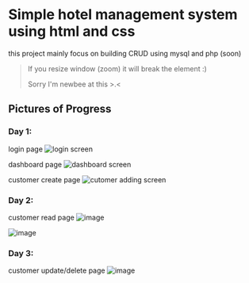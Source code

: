 # Simple hotel management system using html and css
this project mainly focus on building CRUD using mysql and php (soon)

> If you resize window (zoom) it will break the element :)
>
> Sorry I'm newbee at this >.<

## Pictures of Progress

### Day 1: 

login page
![login screen](https://github.com/nokyalr/hotel-management-system-pastel-style/assets/136596591/5863cb16-5b21-4a46-90f9-4a7d5876079e)

dashboard page
![dashboard screen](https://github.com/nokyalr/hotel-management-system-pastel-style/assets/136596591/105e20ab-f867-478a-ad78-2531712b2841)

customer create page
![cutomer adding screen](https://github.com/nokyalr/hotel-management-system-pastel-style/assets/136596591/53e8dba3-52e5-46d1-a48f-31fc5c4b885b)

### Day 2:

customer read page
![image](https://github.com/nokyalr/hotel-management-system-pastel-style/assets/136596591/8481182d-de83-4b18-a024-c9f0e88ef680)

![image](https://github.com/nokyalr/hotel-management-system-pastel-style/assets/136596591/f650291d-93a8-4424-bf46-c024a9a0f94c)

### Day 3:

customer update/delete page
![image](https://github.com/nokyalr/hotel-management-system-pastel-style/assets/136596591/ebb2d5de-8d83-4446-ac53-a6da96bff2b0)


